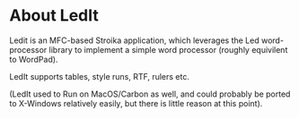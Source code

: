# About LedIt

Ledit is an MFC-based Stroika application, which leverages the Led word-processor library to implement a simple word processor (roughly equivilent to WordPad).

LedIt supports tables, style runs, RTF, rulers etc.

(LedIt used to Run on MacOS/Carbon as well, and could probably be ported to X-Windows relatively easily, but there is little reason at this point).
